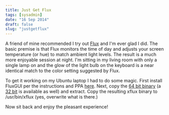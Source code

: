 ```yaml
---
title: Just Get Flux
tags: [sysadmin]
date: "16 Sep 2014"
draft: false
slug: "justgetflux"
---
```


A friend of mine recommended I try out [Flux](https://justgetflux.com) and I'm ever glad I did. The basic premise is that Flux monitors the time of day and adjusts your screen temperature (or hue) to match ambient light levels. The result is a much more enjoyable session at night. I'm sitting in my living room with only a single lamp on and the glow of the light bulb on the keyboard is a near identical match to the color setting suggested by Flux.

To get it working on my Ubuntu laptop I had to do some magic. First install FluxGUI per the instructions and PPA [here](https://justgetflux.com/linux.html). Next, copy the [64 bit binary](https://justgetflux.com/linux/xflux64.tgz) (a [32 bit](https://justgetflux.com/linux/xflux-pre.tgz) is available as well) and extract. Copy the resulting xflux binary to /usr/bin/xflux (yes, overwrite what is there.)

Now sit back and enjoy the pleasant experience!
